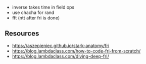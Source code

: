 - inverse takes time in field ops 
- use chacha for rand
- fft (ntt after fri is done)




## Resources

- https://aszepieniec.github.io/stark-anatomy/fri
- https://blog.lambdaclass.com/how-to-code-fri-from-scratch/
- https://blog.lambdaclass.com/diving-deep-fri/

